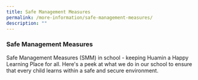 ```yaml
---
title: Safe Management Measures
permalink: /more-information/safe-management-measures/
description: ""
---
```

### **Safe Management Measures**

Safe Management Measures (SMM) in school - keeping Huamin a Happy Learning Place for all. Here's a peek at what we do in our school to ensure that every child learns within a safe and secure environment.